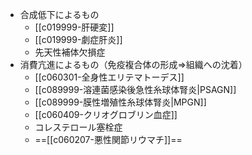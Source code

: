 - 合成低下によるもの
	- [[c019999-肝硬変]]
	- [[c019999-劇症肝炎]]
	- 先天性補体欠損症
- 消費亢進によるもの（免疫複合体の形成⇒組織への沈着）
	- [[c060301-全身性エリテマトーデス]]
	- [[c089999-溶連菌感染後急性糸球体腎炎|PSAGN]]
	- [[c089999-膜性増殖性糸球体腎炎|MPGN]]
	- [[c060409-クリオグロブリン血症]]
	- コレステロール塞栓症
	- ==[[c060207-悪性関節リウマチ]]==